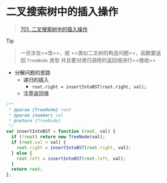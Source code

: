 
# 二叉搜索树中的插入操作



> [701. 二叉搜索树中的插入操作](https://leetcode.cn/problems/insert-into-a-binary-search-tree/)


> [!tip]
> >  一旦涉及==改==，就  ==类似二叉树的构造问题==，函数要返回 `TreeNode` 类型
> 并且要对递归调用的返回值进行==接收==


- 分解问题的思路
	- 递归的插入
		- `root.right = insertIntoBST(root.right, val);`
	- 注意返回值
```javascript
/**
 * @param {TreeNode} root
 * @param {number} val
 * @return {TreeNode}
 */
var insertIntoBST = function (root, val) {
  if (!root) return new TreeNode(val);
  if (root.val < val) {
    root.right = insertIntoBST(root.right, val);
  } else {
    root.left = insertIntoBST(root.left, val);
  }
  return root;
};
```
